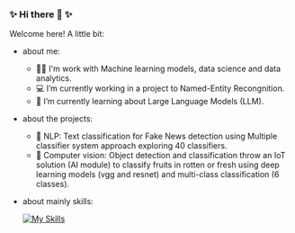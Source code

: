 ### ✨ Hi there 👋 ✨

Welcome here! A little bit:
- about me:
  - 👩‍💻 I'm work with Machine learning models, data science and data analytics. 
  - 💻 I’m currently working in a project to Named-Entity Recongnition.
  - 🌱 I’m currently learning about Large Language Models (LLM).

-  about the projects:
    - 📰 NLP: Text classification for Fake News detection using Multiple classifier system approach exploring 40 classifiers. 
    - 🔎 Computer vision: Object detection and classification throw an IoT solution (AI module) to classify fruits in rotten or fresh using deep learning models (vgg and resnet) and multi-class classification (6 classes).
 -  about mainly skills:

    [![My Skills](https://skillicons.dev/icons?i=py,tensorflow,latex)](https://skillicons.dev)
